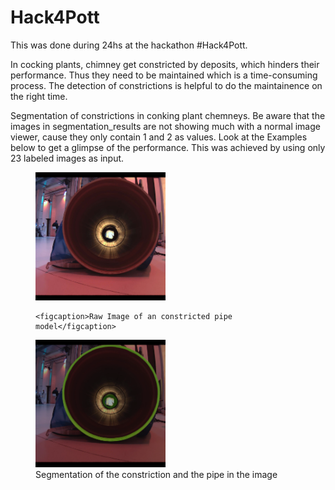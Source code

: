 ﻿# Hack4Pott
This was done during 24hs at the hackathon #Hack4Pott.

In cocking plants, chimney get constricted by deposits, which hinders their performance. Thus they need to be maintained which is a time-consuming process.
The detection of constrictions is helpful to do the maintainence on the right time.

Segmentation of constrictions in conking plant chemneys.
Be aware that the images in segmentation_results are not showing much with a normal image viewer, cause they only contain 1 and 2 as values. Look at the Examples below to get a glimpse of the performance. This was achieved by using only 23 labeled images as input.


<p>
  <figure>
    <img src="Example.png" alt="Raw Image of an constricted pipe model" style="width: 49%;"/>

    <figcaption>Raw Image of an constricted pipe model</figcaption>
  </figure>
    <figure>
      <img src="Segmentation.png" alt="Segmentation of the constriction and the pipe in the image" style="width: 49%;"/>
    <figcaption>Segmentation of the constriction and the pipe in the image</figcaption>
  </figure>
  
</p>
